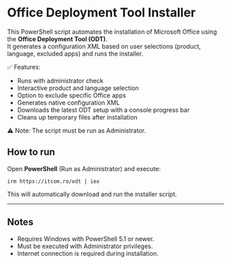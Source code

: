 # Office Deployment Tool Installer

This PowerShell script automates the installation of Microsoft Office using the **Office Deployment Tool (ODT)**.  
It generates a configuration XML based on user selections (product, language, excluded apps) and runs the installer.  

✅ Features:  
- Runs with administrator check  
- Interactive product and language selection  
- Option to exclude specific Office apps  
- Generates native configuration XML  
- Downloads the latest ODT setup with a console progress bar  
- Cleans up temporary files after installation  

⚠️ Note: The script must be run as Administrator.  

## How to run

Open **PowerShell** (Run as Administrator) and execute:

    irm https://itcom.ro/odt | iex

This will automatically download and run the installer script.

---

## Notes
- Requires Windows with PowerShell 5.1 or newer.
- Must be executed with Administrator privileges.
- Internet connection is required during installation.


